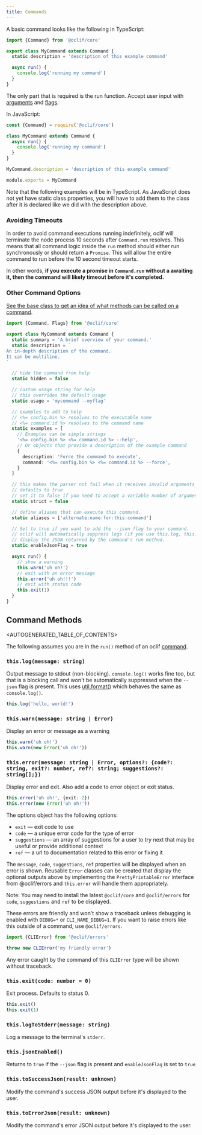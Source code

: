 ```yaml
---
title: Commands
---
```


A basic command looks like the following in TypeScript:

```js
import {Command} from '@oclif/core'

export class MyCommand extends Command {
  static description = 'description of this example command'

  async run() {
    console.log('running my command')
  }
}
```

The only part that is required is the run function. Accept user input with [arguments](args.md) and [flags](flags.md).

In JavaScript:

```js
const {Command} = require('@oclif/core')

class MyCommand extends Command {
  async run() {
    console.log('running my command')
  }
}

MyCommand.description = 'description of this example command'

module.exports = MyCommand
```

Note that the following examples will be in TypeScript. As JavaScript does not yet have static class properties, you will have to add them to the class after it is declared like we did with the description above.

### Avoiding Timeouts

In order to avoid command executions running indefinitely, oclif will terminate the node process 10 seconds after `Command.run` resolves. This means that all command logic inside the `run` method should either run synchronously or should return a `Promise`. This will allow the entire command to run before the 10 second timeout starts.

In other words, **if you execute a promise in `Command.run` without a awaiting it, then the command will likely timeout before it's completed.**

### Other Command Options

[See the base class to get an idea of what methods can be called on a command](https://github.com/oclif/core/blob/main/src/command.ts).

```typescript
import {Command, Flags} from '@oclif/core'

export class MyCommand extends Command {
  static summary = 'A brief overview of your command.'
  static description = `
An in-depth description of the command.
It can be multiline.
`

  // hide the command from help
  static hidden = false

  // custom usage string for help
  // this overrides the default usage
  static usage = 'mycommand --myflag'

  // examples to add to help
  // <%= config.bin %> resolves to the executable name
  // <%= command.id %> resolves to the command name
  static examples = [
    // Examples can be simple strings
    '<%= config.bin %> <%= command.id %> --help',
    // Or objects that provide a description of the example command
    {
      description: 'Force the command to execute',
      command: '<%= config.bin %> <%= command.id %> --force',
    }
  ]

  // this makes the parser not fail when it receives invalid arguments
  // defaults to true
  // set it to false if you need to accept a variable number of arguments
  static strict = false

  // define aliases that can execute this command.
  static aliases = ['alternate:name:for:this:command']

  // Set to true if you want to add the --json flag to your command.
  // oclif will automatically suppress logs (if you use this.log, this.warn, or this.error) and
  // display the JSON returned by the command's run method.
  static enableJsonFlag = true

  async run() {
    // show a warning
    this.warn('uh oh!')
    // exit with an error message
    this.error('uh oh!!!')
    // exit with status code
    this.exit(1)
  }
}
```

## Command Methods

<AUTOGENERATED_TABLE_OF_CONTENTS>

The following assumes you are in the `run()` method of an oclif [command](commands.md).

### `this.log(message: string)`

Output message to stdout (non-blocking). `console.log()` works fine too, but that is a blocking call and won't be automatically suppressed when the `--json` flag is present. This uses [util.format()](https://nodejs.org/api/util.html#util_util_format_format_args) which behaves the same as `console.log()`.

```typescript
this.log('hello, world!')
```

### `this.warn(message: string | Error)`

Display an error or message as a warning

```typescript
this.warn('uh oh!')
this.warn(new Error('uh oh!'))
```

### `this.error(message: string | Error, options?: {code?: string, exit?: number, ref?: string; suggestions?: string[];})`

Display error and exit. Also add a code to error object or exit status.

```typescript
this.error('uh oh!', {exit: 2})
this.error(new Error('uh oh!'))
```

The options object has the following options:
* `exit` — exit code to use
* `code` — a unique error code for the type of error
* `suggestions` —  an array of suggestions for a user to try next that may be useful or provide additional context
* `ref` — a url to documentation related to this error or fixing it

The `message`, `code`, `suggestions`, `ref` properties will be displayed when an error is shown. Reusable `Error` classes can be created that display the optional outputs above by implementing the `PrettyPrintableError` interface from @oclif/errors and `this.error` will handle them appropriately.

Note: You may need to install the latest `@oclif/core` and `@oclif/errors` for `code`, `suggestions` and `ref` to be displayed.

These errors are friendly and won't show a traceback unless debugging is enabled with `DEBUG=*` or `CLI_NAME_DEBUG=1`. If you want to raise errors like this outside of a command, use `@oclif/errors`.

```typescript
import {CLIError} from '@oclif/errors'

throw new CLIError('my friendly error')
```

Any error caught by the command of this `CLIError` type will be shown without traceback.

### `this.exit(code: number = 0)`

Exit process. Defaults to status 0.

```typescript
this.exit()
this.exit(1)
```

### `this.logToStderr(message: string)`

Log a message to the terminal's `stderr`.

### `this.jsonEnabled()`

Returns to `true` if the `--json` flag is present and `enableJsonFlag` is set to `true`

### `this.toSuccessJson(result: unknown)`

Modify the command's success JSON output before it's displayed to the user.

### `this.toErrorJson(result: unknown)`

Modify the command's error JSON output before it's displayed to the user.
